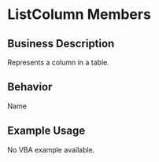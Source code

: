 # ListColumn Members

## Business Description
Represents a column in a table.

## Behavior
Name

## Example Usage
No VBA example available.